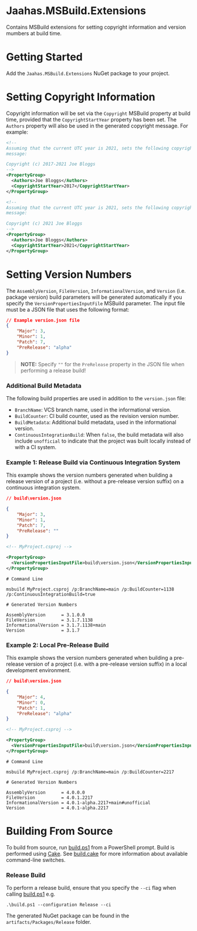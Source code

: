 # Jaahas.MSBuild.Extensions

Contains MSBuild extensions for setting copyright information and version mumbers at build time.


# Getting Started

Add the `Jaahas.MSBuild.Extensions` NuGet package to your project.


# Setting Copyright Information

Copyright information will be set via the `Copyright` MSBuild property at build time, provided that the `CopyrightStartYear` property has been set. The `Authors` property will also be used in the generated copyright message. For example:

```xml
<!-- 
Assuming that the current UTC year is 2021, sets the following copyright 
message: 

Copyright (c) 2017-2021 Joe Bloggs
-->
<PropertyGroup>
  <Authors>Joe Bloggs</Authors>
  <CopyrightStartYear>2017</CopyrightStartYear>
</PropertyGroup>
```

```xml
<!-- 
Assuming that the current UTC year is 2021, sets the following copyright 
message: 

Copyright (c) 2021 Joe Bloggs
-->
<PropertyGroup>
  <Authors>Joe Bloggs</Authors>
  <CopyrightStartYear>2021</CopyrightStartYear>
</PropertyGroup>
```


# Setting Version Numbers

The `AssemblyVersion`, `FileVersion`, `InformationalVersion`, and `Version` (i.e. package version) build parameters will be generated automatically if you specify the `VersionPropertiesInputFile` MSBuild parameter. The input file must be a JSON file that uses the following format:

```json
// Example version.json file
{
    "Major": 3,
    "Minor": 1,
    "Patch": 7,
    "PreRelease": "alpha"
}
```

> **NOTE:** Specify `""` for the `PreRelease` property in the JSON file when performing a release build!


### Additional Build Metadata

The following build properties are used in addition to the `version.json` file:

- `BranchName`: VCS branch name, used in the informational version.
- `BuildCounter`: CI build counter, used as the revision version number.
- `BuildMetadata`: Additional build metadata, used in the informational version.
- `ContinuousIntegrationBuild`: When `false`, the build metadata will also include `unofficial` to indicate that the project was built locally instead of with a CI system.


### Example 1: Release Build via Continuous Integration System

This example shows the version numbers generated when building a release version of a project (i.e. without a pre-release version suffix) on a continuous integration system.

```json
// build\version.json

{
    "Major": 3,
    "Minor": 1,
    "Patch": 7,
    "PreRelease": ""
}
```

```xml
<!-- MyProject.csproj -->

<PropertyGroup>
  <VersionPropertiesInputFile>build\version.json</VersionPropertiesInputFile>
</PropertyGroup>
```

```
# Command Line

msbuild MyProject.csproj /p:BranchName=main /p:BuildCounter=1138 /p:ContinuousIntegrationBuild=true
```

```
# Generated Version Numbers

AssemblyVersion      = 3.1.0.0
FileVersion          = 3.1.7.1138
InformationalVersion = 3.1.7.1138+main
Version              = 3.1.7
```


### Example 2: Local Pre-Release Build

This example shows the version numbers generated when building a pre-release version of a project (i.e. with a pre-release version suffix) in a local development environment.

```json
// build\version.json

{
    "Major": 4,
    "Minor": 0,
    "Patch": 1,
    "PreRelease": "alpha"
}
```

```xml
<!-- MyProject.csproj -->

<PropertyGroup>
  <VersionPropertiesInputFile>build\version.json</VersionPropertiesInputFile>
</PropertyGroup>
```

```console
# Command Line

msbuild MyProject.csproj /p:BranchName=main /p:BuildCounter=2217
```

```console
# Generated Version Numbers

AssemblyVersion      = 4.0.0.0
FileVersion          = 4.0.1.2217
InformationalVersion = 4.0.1-alpha.2217+main#unofficial
Version              = 4.0.1-alpha.2217
```


# Building From Source

To build from source, run [build.ps1](/build.ps1) from a PowerShell prompt. Build is performed using [Cake](https://cakebuild.net). See [build.cake](/build.cake) for more information about available command-line switches.


### Release Build

To perform a release build, ensure that you specify the `--ci` flag when calling [build.ps1](/build.ps1) e.g.

```shell
.\build.ps1 --configuration Release --ci
```

The generated NuGet package can be found in the `artifacts/Packages/Release` folder.
